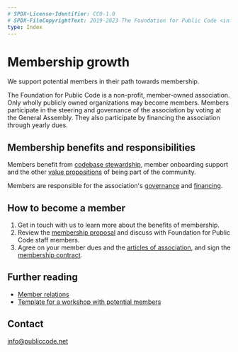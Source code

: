 ```yaml
---
# SPDX-License-Identifier: CC0-1.0
# SPDX-FileCopyrightText: 2019-2023 The Foundation for Public Code <info@publiccode.net>
type: Index
---
```


# Membership growth

We support potential members in their path towards membership.

The Foundation for Public Code is a non-profit, member-owned association. Only wholly publicly owned organizations may become members. Members participate in the steering and governance of the association by voting at the General Assembly. They also participate by financing the association through yearly dues.

## Membership benefits and responsibilities

Members benefit from [codebase stewardship](../codebase-stewardship/index.md), member onboarding support and the other [value propositions](../value-and-impact/user-mapping/index.md) of being part of the community.

Members are responsible for the association's [governance](../../organization/governance-model.md) and [financing](../../organization/financial-model.md).

## How to become a member

1. Get in touch with us to learn more about the benefits of membership.
2. Review the [membership proposal](membership-proposal-template.md) and discuss with Foundation for Public Code staff members.
3. Agree on your member dues and the [articles of association](../../organization/articles-of-association.md), and sign the [membership contract](membership-contract.md).

## Further reading

* [Member relations](../member-relations/index.md)
* [Template for a workshop with potential members](founding-membership-workshop.md)

## Contact

info@publiccode.net
